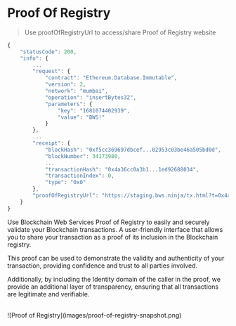 # Proof Of Registry

> Use proofOfRegistryUrl to access/share Proof of Registry website

```javascript
{
    "statusCode": 200,
    "info": {
        ...
        "request": {
            "contract": "Ethereum.Database.Immutable",
            "version": 2,
            "network": "mumbai",
            "operation": "insertBytes32",
            "parameters": {
                "key": "1681074402939",
                "value": "BWS!"
            }
        },
        ...
        "receipt": {
            "blockHash": "0xf5cc369697dbcef...02953c03be46a505bd0d",
            "blockNumber": 34173980,
            ...
            "transactionHash": "0x4a36cc0a3b1...1ed92688034",
            "transactionIndex": 0,
            "type": "0x0"
        },
        "proofOfRegistryUrl": "https://staging.bws.ninja/tx.html?t=0x4a36cc0a3b11da38d527422a82f2e8648063a12f6c9fd970aa85b1ed92688034"
    }
}
```

Use Blockchain Web Services Proof of Registry to easily and securely validate your Blockchain transactions. A user-friendly interface that allows you to share your transaction as a proof of its inclusion in the Blockchain registry. 

This proof can be used to demonstrate the validity and authenticity of your transaction, providing confidence and trust to all parties involved. 

Additionally, by including the Identity domain of the caller in the proof, we provide an additional layer of transparency, ensuring that all transactions are legitimate and verifiable. 

<br/>
![Proof of Registry](images/proof-of-registry-snapshot.png)